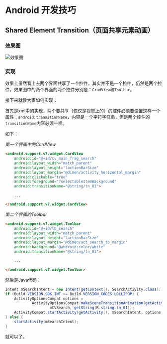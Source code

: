 # Android 开发技巧

## Shared Element Transition（页面共享元素动画）

### 效果图

![效果图](http://ww3.sinaimg.cn/mw690/005TG3l2jw1fa8xberoczg30u01hcb29.gif)

### 实现

效果上虽然看上去两个界面共享了一个控件，其实并不是一个控件，仍然是两个控件，效果图中的两个界面的两个控件分别是：`CradView`和`Toolbar`。

接下来就教大家如何实现：

首先是xml中的实现，两个要共享（仅仅是视觉上的）的控件必须要设置这样一个属性：`android:transitionName`，内容是一个字符字符串，但是两个控件的`transitionName`内容必须一样。

如下：

*第一个界面中的CardView*
```html
<android.support.v7.widget.CardView
    android:id="@+id/cv_main_frag_search"
    android:layout_width="match_parent"
    android:layout_height="?actionBarSize"
    android:layout_margin="@dimen/activity_horizontal_margin"
    android:clickable="true"
    android:foreground="?selectableItemBackground"
    android:transitionName="@string/tn_01">

    ...

</android.support.v7.widget.CardView>
```

*第二个界面的Toolbar*
```html
<android.support.v7.widget.Toolbar
    android:id="@+id/tb_search"
    android:layout_width="match_parent"
    android:layout_height="?actionBarSize"
    android:layout_margin="@dimen/act_search_tb_margin"
    android:background="@android:color/white"
    android:transitionName="@string/tn_01">

    ...

</android.support.v7.widget.Toolbar>  
```

然后是Java代码：

```Java
Intent mSearchIntent = new Intent(getContext(), SearchActivity.class);
if (Build.VERSION.SDK_INT >= Build.VERSION_CODES.LOLLIPOP) {
    ActivityOptionsCompat options =
            ActivityOptionsCompat.makeSceneTransitionAnimation(getActivity(),
                    mCVSearch, getString(R.string.tn_01));
    ActivityCompat.startActivity(getActivity(), mSearchIntent, options.toBundle());
} else {
    startActivity(mSearchIntent);
}
```

就可以了。
